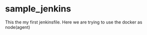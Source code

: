# sample_jenkins

This the my first jenkinsfile. Here we are trying to use the docker as node(agent)
